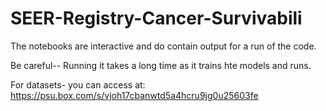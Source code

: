 # SEER-Registry-Cancer-Survivabili

The notebooks are interactive and do contain output for a run of the code.

Be careful-- Running it takes a long time as it trains hte models and runs.

For datasets- you can access at: https://psu.box.com/s/vjoh17cbanwtd5a4hcru9jg0u25603fe

